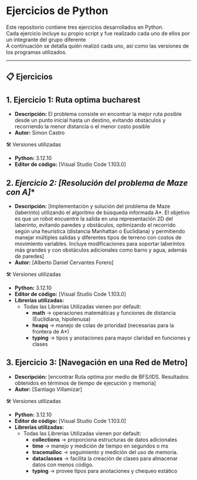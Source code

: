 # Ejercicios de Python

Este repositorio contiene tres ejercicios desarrollados en Python.  
Cada ejercicio incluye su propio script y fue realizado cada uno de ellos por un integrante del grupo diferente  
A continuación se detalla quién realizó cada uno, así como las versiones de los programas utilizados.

---

## 📋 Ejercicios

## 1. **Ejercicio 1: Ruta optima bucharest**
   - **Descripción:** El problema consiste en encontrar la mejor ruta posible desde un punto inicial hasta un destino, evitando obstáculos y recorriendo la menor distancia o el menor costo posible
   - **Autor:** Simon Castro
  
🛠 Versiones utilizadas

- **Python:** 3.12.10 
- **Editor de código:** [Visual Studio Code 1.103.0]  


   
## 2. **Ejercicio 2: [Resolución del problema de Maze con A*]**
   - **Descripción:** [Implementación y solución del problema de Maze (laberinto) utilizando el algoritmo de búsqueda informada A*. El objetivo es que un robot encuentre la salida en una representación 2D del laberinto, evitando paredes y obstáculos, optimizando el recorrido según una heurística (distancia Manhattan o Euclidiana) y permitiendo manejar múltiples salidas y diferentes tipos de terreno con costos de movimiento variables. Incluye modificaciones para soportar laberintos más grandes y con obstáculos adicionales como barro y agua, además de paredes]
   - **Autor:** [Alberto Daniel Cervantes Forero]

🛠 Versiones utilizadas

- **Python:** 3.12.10 
- **Editor de código:** [Visual Studio Code 1.103.0]  
- **Librerías utilizadas:**  
  - Todas las Librerias Utilizadas vienen por default:
      - **math** → operaciones matemáticas y funciones de distancia (Euclidiana, hipotenusa)
      - **heapq** → manejo de colas de prioridad (necesarias para la frontera de A*)
      - **typing** → tipos y anotaciones para mayor claridad en funciones y clases
   

   
## 3. **Ejercicio 3: [Navegación en una Red de Metro]**
   - **Descripción:** [encontrar Ruta optima por medio de BFS/IDS. Resultados obtenidos en
términos de tiempo de ejecución y memoria]
   - **Autor:** [Santiago Villamizar]
  
🛠 Versiones utilizadas

- **Python:** 3.12.10 
- **Editor de código:** [Visual Studio Code 1.103.0]  
- **Librerías utilizadas:**  
  - Todas las Librerias Utilizadas vienen por default:
      - **collections** → proporciona estructuras de datos adicionales
      - **time** → manejo y medición de tiempo en segundos o ms
      - **tracemalloc** → seguimiento y medición del uso de memoria.
      - **dataclasses** → facilita la creación de clases para almacenar datos con menos código.
      - **typing** → provee tipos para anotaciones y chequeo estático
